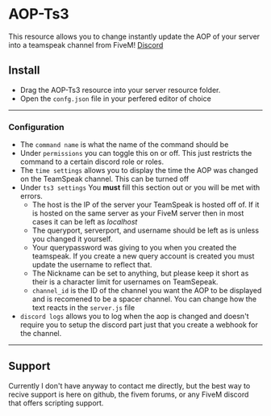 # AOP-Ts3
This resource allows you to change instantly update the AOP of your server into a teamspeak channel from FiveM!
[Discord](https://discord.gg/YAeUB5cYbK)

## Install

- Drag the AOP-Ts3 resource into your server resource folder.
- Open the `confg.json` file in your perfered editor of choice
---
### Configuration
- The `command name` is what the name of the command should be
- Under `permissions` you can toggle this on or off. This just restricts the command to a certain discord role or roles.
- The `time settings` allows you to display the time the AOP was changed on the TeamSpeak channel. This can be turned off
- Under `ts3 settings` You **must** fill this section out or you will be met with errors.
    - The host is the IP of the server your TeamSpeak is hosted off of. If it is hosted on the same server as your FiveM server then in most cases it can be left as *localhost*
    - The queryport, serverport, and username should be left as is unless you changed it yourself.
    - Your querypassword was giving to you when you created the teamspeak. If you create a new query account is created you must update the username to reflect that.
    - The Nickname can be set to anything, but please keep it short as their is a character limit for usernames on TeamSepeak.
    - `channel_id` is the ID of the channel you want the AOP to be displayed and is recomened to be a spacer channel. You can change how the text reacts in the `server.js` file
- `discord logs` allows you to log when the aop is changed and doesn't require you to setup the discord part just that you create a webhook for the channel.
---
## Support
Currently I don't have anyway to contact me directly, but the best way to recive support is here on github, the fivem forums, or any FiveM discord that offers scripting support.
